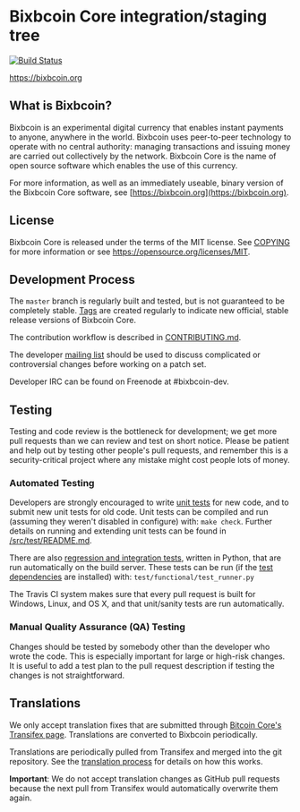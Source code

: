Bixbcoin Core integration/staging tree
=====================================

[![Build Status](https://travis-ci.org/bixbcoin-project/bixbcoin.svg?branch=master)](https://travis-ci.org/bixbcoin-project/bixbcoin)

https://bixbcoin.org

What is Bixbcoin?
----------------

Bixbcoin is an experimental digital currency that enables instant payments to
anyone, anywhere in the world. Bixbcoin uses peer-to-peer technology to operate
with no central authority: managing transactions and issuing money are carried
out collectively by the network. Bixbcoin Core is the name of open source
software which enables the use of this currency.

For more information, as well as an immediately useable, binary version of
the Bixbcoin Core software, see [https://bixbcoin.org](https://bixbcoin.org).

License
-------

Bixbcoin Core is released under the terms of the MIT license. See [COPYING](COPYING) for more
information or see https://opensource.org/licenses/MIT.

Development Process
-------------------

The `master` branch is regularly built and tested, but is not guaranteed to be
completely stable. [Tags](https://github.com/bixbcoin-project/bixbcoin/tags) are created
regularly to indicate new official, stable release versions of Bixbcoin Core.

The contribution workflow is described in [CONTRIBUTING.md](CONTRIBUTING.md).

The developer [mailing list](https://groups.google.com/forum/#!forum/bixbcoin-dev)
should be used to discuss complicated or controversial changes before working
on a patch set.

Developer IRC can be found on Freenode at #bixbcoin-dev.

Testing
-------

Testing and code review is the bottleneck for development; we get more pull
requests than we can review and test on short notice. Please be patient and help out by testing
other people's pull requests, and remember this is a security-critical project where any mistake might cost people
lots of money.

### Automated Testing

Developers are strongly encouraged to write [unit tests](src/test/README.md) for new code, and to
submit new unit tests for old code. Unit tests can be compiled and run
(assuming they weren't disabled in configure) with: `make check`. Further details on running
and extending unit tests can be found in [/src/test/README.md](/src/test/README.md).

There are also [regression and integration tests](/test), written
in Python, that are run automatically on the build server.
These tests can be run (if the [test dependencies](/test) are installed) with: `test/functional/test_runner.py`

The Travis CI system makes sure that every pull request is built for Windows, Linux, and OS X, and that unit/sanity tests are run automatically.

### Manual Quality Assurance (QA) Testing

Changes should be tested by somebody other than the developer who wrote the
code. This is especially important for large or high-risk changes. It is useful
to add a test plan to the pull request description if testing the changes is
not straightforward.

Translations
------------

We only accept translation fixes that are submitted through [Bitcoin Core's Transifex page](https://www.transifex.com/projects/p/bitcoin/).
Translations are converted to Bixbcoin periodically.

Translations are periodically pulled from Transifex and merged into the git repository. See the
[translation process](doc/translation_process.md) for details on how this works.

**Important**: We do not accept translation changes as GitHub pull requests because the next
pull from Transifex would automatically overwrite them again.
